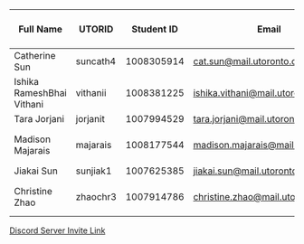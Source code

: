| Full Name | UTORID | Student ID | Email | Best Way to Contact |  Discord Username |  
|-----------|--------|------------|-------|---------------------|------------------|  
| Catherine Sun | suncath4 | 1008305914 | cat.sun@mail.utoronto.ca | email | Catherine#4613 |
| Ishika RameshBhai Vithani | vithanii | 1008381225 | ishika.vithani@mail.utoronto.ca | 514-774-7176 | Ishika#9158 |
| Tara Jorjani | jorjanit | 1007994529 | tara.jorjani@mail.utoronto.ca | email | Jstar#0064 |
| Madison Majarais | majarais | 1008177544 | madison.majarais@mail.utoronto.ca | 289-654-5053 |Madison#4881 |
| Jiakai Sun | sunjiak1 | 1007625385 | jiakai.sun@mail.utoronto.ca | email | Zane#8568 |
| Christine Zhao | zhaochr3 | 1007914786 | christine.zhao@mail.utoronto.ca | 416-270-5239 | Penguinfami#0494 |

[Discord Server Invite Link](https://discord.gg/q6TFQ4qM)